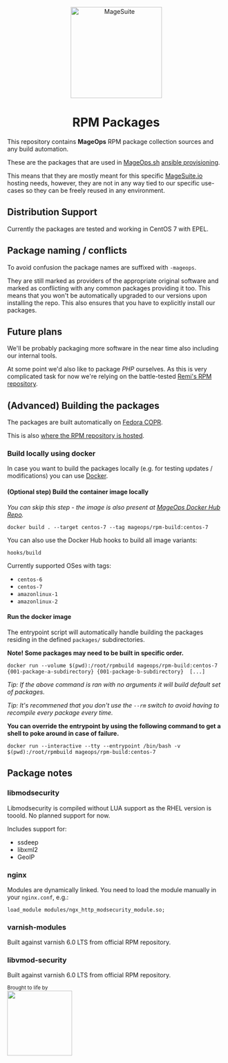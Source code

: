 <p align="center">
  <img align="center" alt="MageSuite" width="211" src="https://avatars2.githubusercontent.com/u/56443641?s=350&v=4">
</p>

<h1 align="center">RPM Packages</h1>

This repository contains **MageOps** RPM package collection sources and any build automation.

These are the packages that are used in [MageOps.sh](https://github.com/mageops) [ansible provisioning](https://github.com/mageops/ansible-workflow).

This means that they are mostly meant for this specific [MageSuite.io](https://github.com/magesuite) 
hosting needs, however, they are not in any way tied to our specific use-cases so they can be 
freely reused in any environment.


## Distribution Support

Currently the packages are tested and working in CentOS 7 with EPEL.


## Package naming / conflicts

To avoid confusion the package names are suffixed with `-mageops`.

They are still marked as providers of the appropriate original software and marked
as conflicting with any common packages providing it too. This means that you won't 
be automatically upgraded to our versions upon installing the repo. This also ensures 
that you have to explicitly install our packages.


## Future plans

We'll be probably packaging more software in the near time also including our internal tools.

At some point we'd also like to package *PHP* ourselves. As this is very complicated task for now
we're relying on the battle-tested [Remi's RPM repository](https://rpms.remirepo.net/).


## (Advanced) Building the packages

The packages are built automatically on [Fedora COPR](https://copr.fedorainfracloud.org/).

This is also [where the RPM repository is hosted](https://copr.fedorainfracloud.org/coprs/pinkeen/MageOps/).

### Build locally using docker

In case you want to build the packages locally (e.g. for testing updates / modifications) you
can use [Docker](https://docs.docker.com/install/).

#### (Optional step) Build the container image locally

_You can skip this step - the image is also present at [MageOps Docker Hub Repo](https://hub.docker.com/r/mageops/rpm-build)._

```
docker build . --target centos-7 --tag mageops/rpm-build:centos-7
```

You can also use the Docker Hub hooks to build all image variants:

```
hooks/build
```

Currently supported OSes with tags:
  - `centos-6`
  - `centos-7`
  - `amazonlinux-1`
  - `amazonlinux-2`

#### Run the docker image

The entrypoint script will automatically handle building the packages residing in the defined `packages/` subdirectories.

**Note! Some packages may need to be built in specific order.**

```
docker run --volume $(pwd):/root/rpmbuild mageops/rpm-build:centos-7 {001-package-a-subdirectory} {001-package-b-subdirectory}  [...]
```

_Tip: If the above command is ran with no arguments it will build default set of packages._

_Tip: It's recommened that you don't use the `--rm` switch to avoid having to recompile every
package every time._

**You can override the entrypoint by using the following command to get a shell to poke around in case of failure.**

```
docker run --interactive --tty --entrypoint /bin/bash -v $(pwd):/root/rpmbuild mageops/rpm-build:centos-7
```

## Package notes

### libmodsecurity

Libmodsecurity is compiled without LUA support as the RHEL version is tooold. No planned support for now.

Includes support for:
  - ssdeep
  - libxml2
  - GeoIP

### nginx

Modules are dynamically linked. You need to load the module manually in your `nginx.conf`, e.g.:

```
load_module modules/ngx_http_modsecurity_module.so;
```

### varnish-modules

Built against varnish 6.0 LTS from official RPM repository.

### libvmod-security

Built against varnish 6.0 LTS from official RPM repository.


<small>Brought to life by</small><br/>
<a href="https://creativestyle.de">
	<img src="http://www.creativestyle.pl/wp-content/uploads/2014/04/CS-logo-red-creativestyle-gmbh-sp-z-o-o-interactive-agency-krakow-munchen-logo.png" width="150"/>
</a>